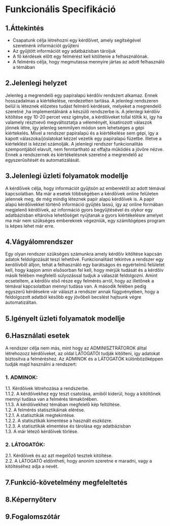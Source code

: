 # Funkcionális Specifikáció

## 1.Áttekintés
- Csapatunk célja létrehozni egy kérdőívet, amely segítségével szeretnénk információt gyűjteni
- Az gyűjtött információt egy adatbázisban tároljuk
- A fő kérdések előtt egy felmérést kell kitöltenie a felhasználónak.
- A felmérés célja, hogy megmutassa mennyire jártas az adott felhasználó a témában

## 2.Jelenlegi helyzet
Jelenleg a megrendelő egy papíralapú kérdőív rendszert alkamaz. Ennek hosszadalmas a kiértékelése,
rendezetten tartása. A jelenlegi rendszeren belül is léteznek előzetes tudást felmérő kérdések,
melyeket a megrendelő szeretné ,ha implementálnánk a készülő rendszerbe is. A jelenlegi kérdőív kitöltése
egy 10-20 percet vesz igénybe, a kérdőíveket tollal töltik ki, így ha valamely résztvevő megváltoztatja
a véleményét, kisatírozott válaszok jönnek létre, így jelenleg semmilyen módon sem lehetséges a gépi
kiértekelés. Mivel a rendszer papíralapú és a kiértékelése sem gépi, így a kapott válaszoka/jóslatokat
kézzel vezetik egy papíralapú füzetbe. Illetve a kiérteklést is kézzel számolják.
A jelenlegi rendszer funkcionalitás szempontjából elavult, nem fenntartható az effajta működés
a jövőre nézve. Ennek a rendszernek és kiértékelésnek szeretné a megrendelő az egyszerűsítését és automatizálását.

## 3.Jelenlegi üzleti folyamatok modellje

A kérdőívek célja, hogy információt gyűjtsön az emberektől az adott témával kapcsolatban. Ma már a esetek többségében a kérdőívek online felületen jelennek meg, de még mindig léteznek papír alapú kérdőívek is. A papír alapú kérdőívekkel történő információ gyűjtés lassú, így az online formában megjelenő kérdőívek, az információ gyors begyűjtésével és olykor egy adatbázisban eltárolva lehetőséget nyújtanak a gyors kiértékelésre amelyet ma már nem szükséges embereknek végezniük, egy számítógépes program is képes lehet már erre.

## 4.Vágyálomrendszer
Egy olyan rendszer szükséges számunkra amely kérdőív kitöltése kapcsán adatok feldolgozását teszi lehetővé. Funkcionalitást tekintve a rendszer egy kerdőívből álljon, tehát a felhasználó egy barátságos és egyértelmű felületet kell, hogy kapjon amin elsősorban fel kell, hogy mérjük tudását és a kérdőív másik felében megfelelő súlyozással tudjuk a válaszát feldolgozni. Amint ecseteltem, a kérdőív első része egy felmérés arról, hogy az illetőnek a témával kapcsolatban mennyi tudása van. A második felében pedig egyszerű kérdésekre vár választ a rendszer annak függvényében, hogy a feldolgozott adatból később egy jövőbeli becslést hajtsunk végre automatizáltan.

## 5.Igényelt üzleti folyamatok modellje

## 6.Használati esetek
A rendszer célja nem más, mint hogy az ADMINISZTRÁTOROK álltal létrehozozz kérdőíveket, az oldal LÁTOGATÓI tudják kitölteni, igy adatokat biztosítva a felméréshez.
Az ADMINOK és a LÁTOGATÓK különbözőképpen tudják majd használni a rendszert:

### 1. ADMINOK:
1.1. Kérdőívek létrehozása a rendszerbe. <br>
1.1.2. A kérdőívekhez egy teszt csatolása, amiből kiderül, hogy a kitöltőnek mennyi tudása van a felmérés témakörében. <br>
1.1.3. A kérdőívekhez témában megfelelő kép feltöltése. <br>
1.2. A felmérés statisztikáinak elérése. <br>
1.2.1. A statisztikák megtekintése. <br>
1.2.2. A statisztikák kimentése a használt eszközre. <br>
1.2.3. A statisztikák elmentése és tárolása egy adatbázisban <br>
1.3. A már létező kérdőívek törlése. <br>

### 2. LÁTOGATÓK:
2.1. Kérdőívek és az azt megelőző tesztek kitöltése. <br>
2.2. A LÁTOGATÓ eldöntheti, hogy anonim szeretne e maradni, vagy a kitöltéséhez adja a nevét. <br>

## 7.Funkció-követelmény megfeleltetés

## 8.Képernyőterv

## 9.Fogalomszótár
